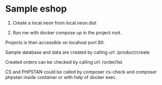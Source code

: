 Sample eshop
=================
1. Create a local.neon from local.neon.dist

2. Run me with docker compose up in the project root.

Projects is then accessible on locahost port 80.

Sample database and data are created by calling url: /product/create

Created orders can be checked by calling url: /order/list

CS and PHPSTAN could be called by composer cs-check and composer phpstan inside container or with help of docker exec.